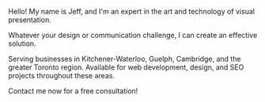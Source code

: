 Hello! My name is Jeff, and I'm an expert in the art and technology of visual presentation.

Whatever your design or communication challenge, I can create an effective solution.

Serving businesses in Kitchener-Waterloo, Guelph, Cambridge, and the greater Toronto region. Available for web development, design, and SEO projects throughout these areas.

Contact me now for a free consultation!
